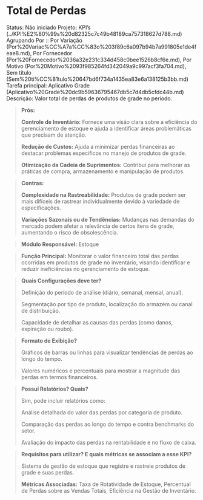 # Total de Perdas

Status: Não iniciado
Projeto: KPI’s (../KPI%E2%80%99s%20d82325c7c49b48189ca757318627d788.md)
Agrupando Por :: Por Variação (Por%20Variac%CC%A7a%CC%83o%203f89c6a097b94b7a991805e1de4feae8.md), Por Fornecedor (Por%20Fornecedor%2036a32e231c334d458c0bee1526b8cf6e.md), Por Motivo (Por%20Motivo%2093f985264fd342049a9c997acf3fa704.md), Sem título (Sem%20ti%CC%81tulo%20647bd6f734a1435ea83e6a138125b3bb.md)
Tarefa principal: Aplicativo Grade (Aplicativo%20Grade%20dc9b59636795467db5c7d4db5cfdc44b.md)
Descrição: Valor total de perdas de produtos de grade no período.

> **Prós:**
> 
> 
> **Controle de Inventário:** Fornece uma visão clara sobre a eficiência do gerenciamento de estoque e ajuda a identificar áreas problemáticas que precisam de atenção.
> 
> **Redução de Custos:** Ajuda a minimizar perdas financeiras ao destacar problemas específicos no manejo de produtos de grade.
> 
> **Otimização da Cadeia de Suprimentos:** Contribui para melhorar as práticas de compra, armazenamento e manipulação de produtos.
> 

> **Contras:**
> 
> 
> **Complexidade na Rastreabilidade:** Produtos de grade podem ser mais difíceis de rastrear individualmente devido à variedade de especificações.
> 
> **Variações Sazonais ou de Tendências:** Mudanças nas demandas do mercado podem afetar a relevância de certos itens de grade, aumentando o risco de obsolescência.
> 

> **Módulo Responsável:**
Estoque
> 

> **Função Principal:**
Monitorar o valor financeiro total das perdas ocorridas em produtos de grade no inventário, visando identificar e reduzir ineficiências no gerenciamento de estoque.
> 

> **Quais Configurações deve ter?**
> 
> 
> Definição do período de análise (diário, semanal, mensal, anual).
> 
> Segmentação por tipo de produto, localização do armazém ou canal de distribuição.
> 
> Capacidade de detalhar as causas das perdas (como danos, expiração ou roubo).
> 

> **Formato de Exibição?**
> 
> 
> Gráficos de barras ou linhas para visualizar tendências de perdas ao longo do tempo.
> 
> Valores numéricos e percentuais para mostrar a magnitude das perdas em termos financeiros.
> 

> **Possuí Relatórios? Quais?**
> 
> 
> Sim, pode incluir relatórios como:
> 
> Análise detalhada do valor das perdas por categoria de produto.
> 
> Comparação das perdas ao longo do tempo e contra benchmarks do setor.
> 
> Avaliação do impacto das perdas na rentabilidade e no fluxo de caixa.
> 

> **Requisitos para utilizar? E quais métricas se associam a esse KPI?**
> 
> 
> Sistema de gestão de estoque que registre e rastreie produtos de grade e suas perdas.
> 
> **Métricas Associadas:** 
> Taxa de Rotatividade de Estoque, Percentual de Perdas sobre as Vendas Totais, Eficiência na Gestão de Inventário.
>